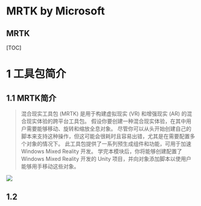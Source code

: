 MRTK by Microsoft
=============
MRTK
----------------

[TOC]

# 1 工具包简介

## 1.1 MRTK简介

> 混合现实工具包 (MRTK) 是用于构建虚拟现实 (VR) 和增强现实 (AR) 的混合现实体验的跨平台工具包。
> 假设你要创建一种混合现实体验，在其中用户需要能够移动、旋转和缩放全息对象。 尽管你可以从头开始创建自己的脚本来支持这种操作，但这可能会很耗时且容易出错，尤其是在需要配置多个对象的情况下。 此工具包提供了一系列预生成组件和功能，可用于加速 Windows Mixed Reality 开发。 学完本模块后，你将能够创建配置了 Windows Mixed Reality 开发的 Unity 项目，并向对象添加脚本以使用户能够用手移动这些对象。


<img src = "C:\Archive\LanQiao\Unity\md\Pictures\0015.png">

## 1.2 